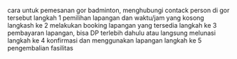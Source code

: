 cara untuk pemesanan gor badminton, menghubungi contack person di gor tersebut 
langkah 1 pemilihan lapangan dan waktu/jam yang kosong
langkash ke 2 melakukan booking lapangan yang tersedia
langkah ke 3 pembayaran lapangan, bisa DP terlebih dahulu atau langsung melunasi
langkah ke 4 konfirmasi dan menggunakan lapangan
langkah ke 5 pengembalian fasilitas